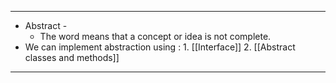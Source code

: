
---
- Abstract - 
	- The word means that a concept or idea is not complete.
- We can implement abstraction using :
		1. [[Interface]]
		2. [[Abstract classes and methods]]
	
---
